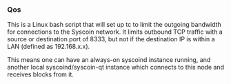 ### Qos ###

This is a Linux bash script that will set up tc to limit the outgoing bandwidth for connections to the Syscoin network. It limits outbound TCP traffic with a source or destination port of 8333, but not if the destination IP is within a LAN (defined as 192.168.x.x).

This means one can have an always-on syscoind instance running, and another local syscoind/syscoin-qt instance which connects to this node and receives blocks from it.
